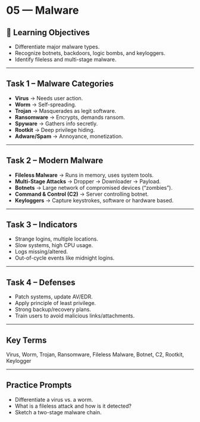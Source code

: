 # 05 — Malware

## 🎯 Learning Objectives
- Differentiate major malware types.  
- Recognize botnets, backdoors, logic bombs, and keyloggers.  
- Identify fileless and multi-stage malware.

---

## Task 1 – Malware Categories
- **Virus** → Needs user action.  
- **Worm** → Self-spreading.  
- **Trojan** → Masquerades as legit software.  
- **Ransomware** → Encrypts, demands ransom.  
- **Spyware** → Gathers info secretly.  
- **Rootkit** → Deep privilege hiding.  
- **Adware/Spam** → Annoyance, monetization.

---

## Task 2 – Modern Malware
- **Fileless Malware** → Runs in memory, uses system tools.  
- **Multi-Stage Attacks** → Dropper → Downloader → Payload.  
- **Botnets** → Large network of compromised devices (“zombies”).  
- **Command & Control (C2)** → Server controlling botnet.  
- **Keyloggers** → Capture keystrokes, software or hardware based.

---

## Task 3 – Indicators
- Strange logins, multiple locations.  
- Slow systems, high CPU usage.  
- Logs missing/altered.  
- Out-of-cycle events like midnight logins.

---

## Task 4 – Defenses
- Patch systems, update AV/EDR.  
- Apply principle of least privilege.  
- Strong backup/recovery plans.  
- Train users to avoid malicious links/attachments.

---

## Key Terms
Virus, Worm, Trojan, Ransomware, Fileless Malware, Botnet, C2, Rootkit, Keylogger

---

## Practice Prompts
- Differentiate a virus vs. a worm.  
- What is a fileless attack and how is it detected?  
- Sketch a two-stage malware chain.
